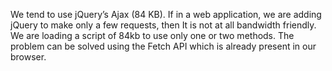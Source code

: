 We tend to use jQuery’s Ajax (84 KB). If in a web application, we are adding jQuery to make only a few requests, then It is not at all bandwidth friendly. We are loading a script of 84kb to use only one or two methods. The problem can be solved using the Fetch API which is already present in our browser.
